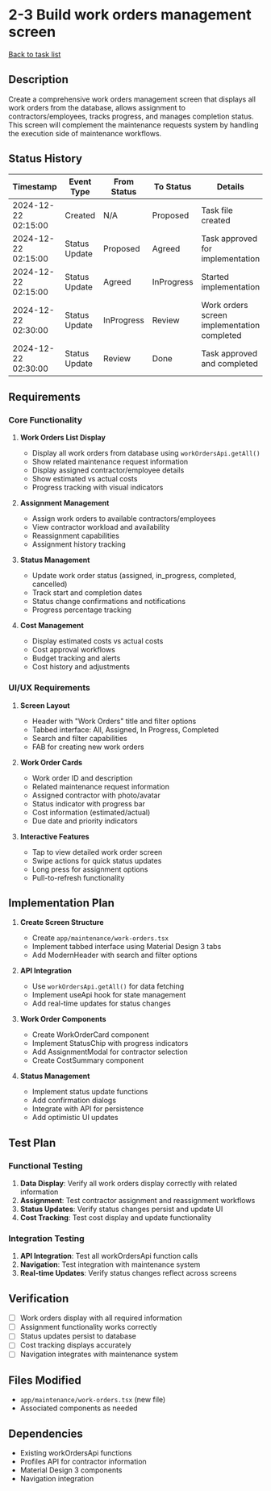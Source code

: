 # 2-3 Build work orders management screen

[Back to task list](mdc:tasks.md)

## Description

Create a comprehensive work orders management screen that displays all work orders from the database, allows assignment to contractors/employees, tracks progress, and manages completion status. This screen will complement the maintenance requests system by handling the execution side of maintenance workflows.

## Status History

| Timestamp | Event Type | From Status | To Status | Details | User |
|-----------|------------|-------------|-----------|---------|------|
| 2024-12-22 02:15:00 | Created | N/A | Proposed | Task file created | AI_Agent |
| 2024-12-22 02:15:00 | Status Update | Proposed | Agreed | Task approved for implementation | User |
| 2024-12-22 02:15:00 | Status Update | Agreed | InProgress | Started implementation | AI_Agent |
| 2024-12-22 02:30:00 | Status Update | InProgress | Review | Work orders screen implementation completed | AI_Agent |
| 2024-12-22 02:30:00 | Status Update | Review | Done | Task approved and completed | User |

## Requirements

### Core Functionality
1. **Work Orders List Display**
   - Display all work orders from database using `workOrdersApi.getAll()`
   - Show related maintenance request information
   - Display assigned contractor/employee details
   - Show estimated vs actual costs
   - Progress tracking with visual indicators

2. **Assignment Management**
   - Assign work orders to available contractors/employees
   - View contractor workload and availability
   - Reassignment capabilities
   - Assignment history tracking

3. **Status Management**
   - Update work order status (assigned, in_progress, completed, cancelled)
   - Track start and completion dates
   - Status change confirmations and notifications
   - Progress percentage tracking

4. **Cost Management**
   - Display estimated costs vs actual costs
   - Cost approval workflows
   - Budget tracking and alerts
   - Cost history and adjustments

### UI/UX Requirements
1. **Screen Layout**
   - Header with "Work Orders" title and filter options
   - Tabbed interface: All, Assigned, In Progress, Completed
   - Search and filter capabilities
   - FAB for creating new work orders

2. **Work Order Cards**
   - Work order ID and description
   - Related maintenance request information
   - Assigned contractor with photo/avatar
   - Status indicator with progress bar
   - Cost information (estimated/actual)
   - Due date and priority indicators

3. **Interactive Features**
   - Tap to view detailed work order screen
   - Swipe actions for quick status updates
   - Long press for assignment options
   - Pull-to-refresh functionality

## Implementation Plan

1. **Create Screen Structure**
   - Create `app/maintenance/work-orders.tsx`
   - Implement tabbed interface using Material Design 3 tabs
   - Add ModernHeader with search and filter options

2. **API Integration**
   - Use `workOrdersApi.getAll()` for data fetching
   - Implement useApi hook for state management
   - Add real-time updates for status changes

3. **Work Order Components**
   - Create WorkOrderCard component
   - Implement StatusChip with progress indicators
   - Add AssignmentModal for contractor selection
   - Create CostSummary component

4. **Status Management**
   - Implement status update functions
   - Add confirmation dialogs
   - Integrate with API for persistence
   - Add optimistic UI updates

## Test Plan

### Functional Testing
1. **Data Display**: Verify all work orders display correctly with related information
2. **Assignment**: Test contractor assignment and reassignment workflows
3. **Status Updates**: Verify status changes persist and update UI
4. **Cost Tracking**: Test cost display and update functionality

### Integration Testing
1. **API Integration**: Test all workOrdersApi function calls
2. **Navigation**: Test integration with maintenance system
3. **Real-time Updates**: Verify status changes reflect across screens

## Verification

- [ ] Work orders display with all required information
- [ ] Assignment functionality works correctly
- [ ] Status updates persist to database
- [ ] Cost tracking displays accurately
- [ ] Navigation integrates with maintenance system

## Files Modified

- `app/maintenance/work-orders.tsx` (new file)
- Associated components as needed

## Dependencies

- Existing workOrdersApi functions
- Profiles API for contractor information
- Material Design 3 components
- Navigation integration 